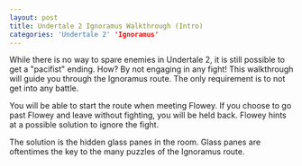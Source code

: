 ```yaml
---
layout: post
title: Undertale 2 Ignoramus Walkthrough (Intro)
categories: 'Undertale 2' 'Ignoramus'
---
```

While there is no way to spare enemies in Undertale 2, it is still possible to get a "pacifist" ending. How? By not engaging in any fight! This walkthrough will guide you through the Ignoramus route. The only requirement is to not get into any battle.

You will be able to start the route when meeting Flowey. If you choose to go past Flowey and leave without fighting, you will be held back. Flowey hints at a possible solution to ignore the fight.

The solution is the hidden glass panes in the room. Glass panes are oftentimes the key to the many puzzles of the Ignoramus route. 
<!--stackedit_data:
eyJoaXN0b3J5IjpbLTYwOTUzNTE4NSw3NDc0OTUxNDFdfQ==
-->